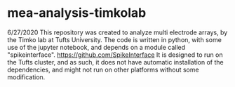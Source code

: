 # mea-analysis-timkolab
6/27/2020
This repository was created to analyze multi electrode arrays, by the Timko lab at Tufts University.
The code is written in python, with some use of the jupyter notebook,
and depends on a module called "spikeinterface". https://github.com/SpikeInterface
It is designed to run on the Tufts cluster, and as such, it does not have automatic installation
of the dependencies, and might not run on other platforms without some modification.
